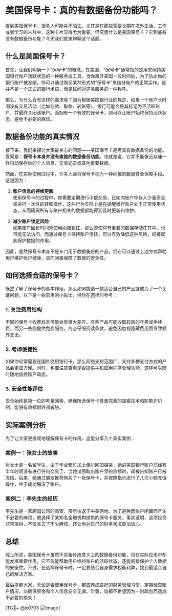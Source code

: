 # 美国保号卡：真的有数据备份功能吗？

提到美国保号卡，很多人可能并不陌生。尤其是在那些需要长期在海外生活、工作或者学习的人群中，这种卡片显得尤为重要。但究竟什么是美国保号卡？它到底有没有数据备份功能？今天我们就来聊聊这个话题。

## 什么是美国保号卡？

首先，让我们明确一下“保号卡”的概念。在美国，“保号卡”通常指的是用来保持美国银行账户活跃状态的一种服务或工具。当你离开美国一段时间后，为了防止你的银行账户被冻结，你可以通过购买某种形式的“保号卡”来维持账户的正常运作。这并不是一个正式的银行术语，而是民间对这类服务的一种称呼。

那么，为什么会有这样的需求呢？因为根据美国银行业的规定，如果一个账户长时间没有交易活动（比如存款、取款、转账等），银行可能会将其标记为不活跃账户，并最终关闭该账户。而拥有一个有效的保号卡，则可以让账户始终保持活跃状态，避免不必要的麻烦。

## 数据备份功能的真实情况

接下来，我们来探讨大家最关心的问题——美国保号卡是否具有数据备份的功能。答案是：**保号卡本身并没有直接的数据备份功能**。也就是说，它并不能像云存储一样自动保存你的个人信息、交易记录或其他重要数据。

然而，在实际使用过程中，许多人会将保号卡视为一种间接的数据安全保障手段。这是因为：

1. **账户信息的持续更新**  
   使用保号卡的过程中，你需要定期进行小额交易，比如向账户中存入少量资金或进行一次性的转账操作。这些行为实际上是在提醒银行账户处于正常使用状态，从而确保所有与账户相关的数据都能得到及时更新和维护。

2. **减少账户锁定风险**  
   如果账户因长时间未使用而被锁住，那么即使你有重要的数据存储在其中，也可能无法访问。而通过保号卡保持账户活跃，可以有效降低这种风险，间接起到保护数据的作用。

因此，虽然保号卡本身不是专门用于数据备份的产品，但它可以通过上述方式帮助用户维护账户健康，进而间接保障了数据的安全性。

## 如何选择合适的保号卡？

既然了解了保号卡的基本作用，那么如何挑选一款适合自己的产品就成为了一个关键问题。以下是一些实用的小贴士，供你在选择时参考：

### 1. 关注费用结构  
不同的保号卡收费标准可能会有很大差异。有些产品可能收取较高的年费或手续费，而另一些则提供免费服务。务必仔细阅读条款，避免因忽视隐藏费用而导致额外支出。

### 2. 考虑便捷性  
如果你经常需要在国外使用银行卡，那么网络支持范围广、支持多种支付方式的产品会更加方便。同时，也要注意查看是否提供手机应用程序管理功能，这样可以随时随地监控账户动态。

### 3. 安全性能评估  
安全始终是第一位的考量因素。确保所选保号卡具备完善的加密技术和防欺诈机制，能够有效抵御外部威胁。

## 实际案例分析

为了让大家更直观地理解保号卡的作用，这里分享几个真实案例：

### 案例一：张女士的故事  
张女士是一名留学生，由于学业繁忙加上偶尔回国探亲，她的美国银行账户已经有半年时间没有进行任何交易了。当她试图取出账户里的余额时，却被告知账户已被冻结。后来，她通过朋友推荐购买了一张保号卡，并按照指示进行了几次小额充值操作，终于成功解冻了账户。

### 案例二：李先生的经历  
李先生是一家跨国公司的高管，常年往返于中美两地。为了避免因账户闲置而产生不必要的麻烦，他选择了某知名金融机构提供的保号卡服务。事实证明，这项投资非常值得，不仅省去了不少麻烦，还让他对自己的财务状况更加放心。

## 总结

综上所述，美国保号卡虽然不具备传统意义上的数据备份功能，但在实际应用中却能发挥重要作用。它不仅能帮助用户维持账户的活跃状态，还能间接保护个人数据的安全性。不过，在选择保号卡时，一定要结合自身需求权衡利弊，找到最适合自己的解决方案。

最后提醒大家，无论是否使用保号卡，都应养成良好的财务管理习惯，定期检查账户情况，以确保资金和个人信息安全无虞。毕竟，谁都不希望因为一时疏忽而造成不必要的损失！

[TG💪+ @jx0703 ![Image](https://github.com/user-attachments/assets/dbca1d08-cadb-493c-b0ec-ad6f7a83f270)]